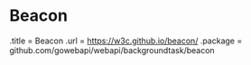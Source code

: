 # Beacon

.title = Beacon
.url = <https://w3c.github.io/beacon/>
.package = github.com/gowebapi/webapi/backgroundtask/beacon
